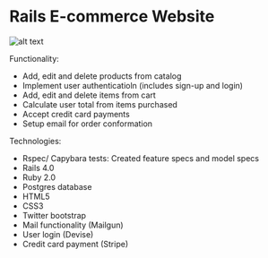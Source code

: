 Rails E-commerce Website
========================

![alt text](https://s3.amazonaws.com/Github-14/iStore-1.png "E-commerce Website - Ruby on Rails")

Functionality: 
- Add, edit and delete products from catalog
- Implement user authenticatioln (includes sign-up and login)
- Add, edit and delete items from cart
- Calculate user total from items purchased
- Accept credit card payments
- Setup email for order conformation

Technologies:
- Rspec/ Capybara tests: Created feature specs and model specs
- Rails 4.0
- Ruby 2.0
- Postgres database
- HTML5
- CSS3
- Twitter bootstrap
- Mail functionality (Mailgun)
- User login (Devise)
- Credit card payment (Stripe)


